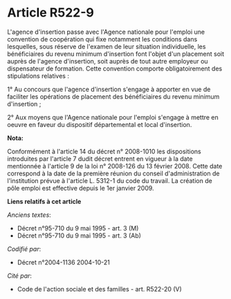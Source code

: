 # Article R522-9

L'agence d'insertion passe avec l'Agence nationale pour l'emploi une convention de coopération qui fixe notamment les
conditions dans lesquelles, sous réserve de l'examen de leur situation individuelle, les bénéficiaires du revenu minimum
d'insertion font l'objet d'un placement soit auprès de l'agence d'insertion, soit auprès de tout autre employeur ou
dispensateur de formation. Cette convention comporte obligatoirement des stipulations relatives :

1° Au concours que l'agence d'insertion s'engage à apporter en vue de faciliter les opérations de placement des bénéficiaires
du revenu minimum d'insertion ;

2° Aux moyens que l'Agence nationale pour l'emploi s'engage à mettre en oeuvre en faveur du dispositif départemental et local
d'insertion.

**Nota:**

Conformément à l'article 14 du décret n° 2008-1010 les dispositions introduites par l'article 7 dudit décret entrent en
vigueur à la date mentionnée à l'article 9 de la loi n° 2008-126 du 13 février 2008. Cette date correspond à la date de la
première réunion du conseil d'administration de l'institution prévue à l'article L. 5312-1 du code du travail. La création de
pôle emploi est effective depuis le 1er janvier 2009.

**Liens relatifs à cet article**

_Anciens textes_:

  - Décret n°95-710 du 9 mai 1995 - art. 3 (M)
  - Décret n°95-710 du 9 mai 1995 - art. 3 (Ab)

_Codifié par_:

  - Décret n°2004-1136 2004-10-21

_Cité par_:

  - Code de l'action sociale et des familles - art. R522-20 (V)
